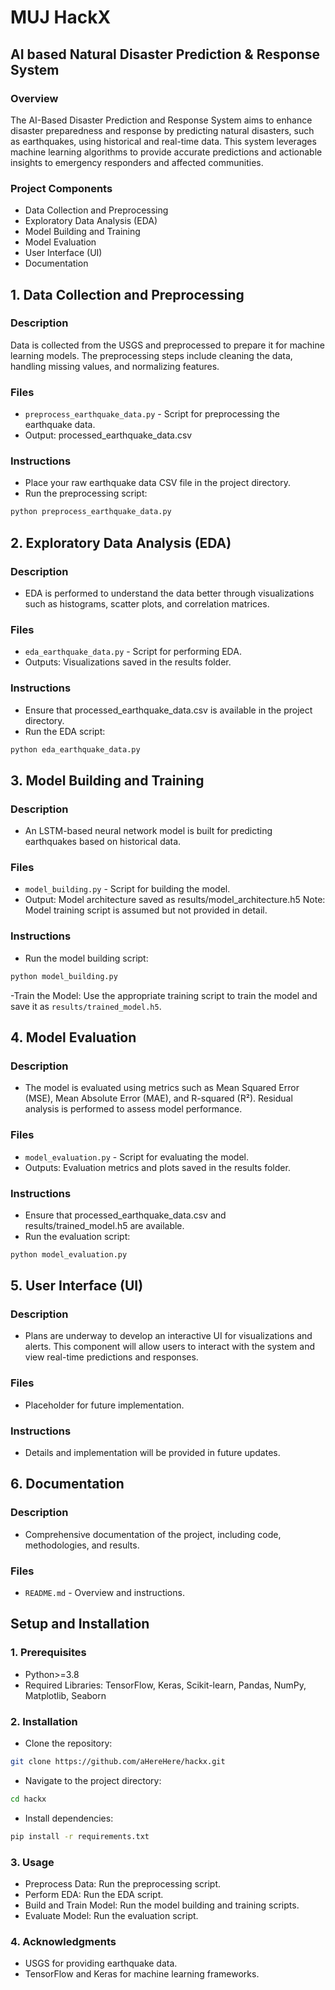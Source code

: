 # MUJ HackX

## AI based Natural Disaster Prediction & Response System

### Overview

The AI-Based Disaster Prediction and Response System aims to enhance disaster preparedness and response by predicting natural disasters, such as earthquakes, using historical and real-time data. This system leverages machine learning algorithms to provide accurate predictions and actionable insights to emergency responders and affected communities.

### Project Components

- Data Collection and Preprocessing
- Exploratory Data Analysis (EDA)
- Model Building and Training
- Model Evaluation
- User Interface (UI) 
- Documentation

## 1. Data Collection and Preprocessing
### Description
Data is collected from the USGS and preprocessed to prepare it for machine learning models. The preprocessing steps include cleaning the data, handling missing values, and normalizing features.

### Files
- `preprocess_earthquake_data.py` - Script for preprocessing the earthquake data.
- Output: processed_earthquake_data.csv
### Instructions
- Place your raw earthquake data CSV file in the project directory.
- Run the preprocessing script:

```bash
python preprocess_earthquake_data.py
```
## 2. Exploratory Data Analysis (EDA)
### Description
- EDA is performed to understand the data better through visualizations such as histograms, scatter plots, and correlation matrices.

### Files
- `eda_earthquake_data.py` - Script for performing EDA.
- Outputs: Visualizations saved in the results folder.
### Instructions
- Ensure that processed_earthquake_data.csv is available in the project directory.
- Run the EDA script:

```bash
python eda_earthquake_data.py
```
## 3. Model Building and Training
### Description
- An LSTM-based neural network model is built for predicting earthquakes based on historical data.

### Files
- `model_building.py` - Script for building the model.
- Output: Model architecture saved as results/model_architecture.h5
Note: Model training script is assumed but not provided in detail.

### Instructions
- Run the model building script:
```bash
python model_building.py
```
-Train the Model: Use the appropriate training script to train the model and save it as `results/trained_model.h5`.

## 4. Model Evaluation
### Description
- The model is evaluated using metrics such as Mean Squared Error (MSE), Mean Absolute Error (MAE), and R-squared (R²). Residual analysis is performed to assess model performance.

### Files
- `model_evaluation.py` - Script for evaluating the model.
- Outputs: Evaluation metrics and plots saved in the results folder.

### Instructions
- Ensure that processed_earthquake_data.csv and results/trained_model.h5 are available.
- Run the evaluation script:
```bash
python model_evaluation.py
```
## 5. User Interface (UI)
### Description
- Plans are underway to develop an interactive UI for visualizations and alerts. This component will allow users to interact with the system and view real-time predictions and responses.

### Files
- Placeholder for future implementation.
### Instructions
- Details and implementation will be provided in future updates.

## 6. Documentation

### Description
- Comprehensive documentation of the project, including code, methodologies, and results.

### Files
- `README.md` - Overview and instructions.

## Setup and Installation

### 1. Prerequisites
- Python>=3.8
- Required Libraries: TensorFlow, Keras, Scikit-learn, Pandas, NumPy, Matplotlib, Seaborn
### 2. Installation
- Clone the repository:

```bash
git clone https://github.com/aHereHere/hackx.git
```
- Navigate to the project directory:

```bash
cd hackx
```

- Install dependencies:
```bash
pip install -r requirements.txt
```
### 3. Usage
- Preprocess Data: Run the preprocessing script.
- Perform EDA: Run the EDA script.
- Build and Train Model: Run the model building and training scripts.
- Evaluate Model: Run the evaluation script.

### 4. Acknowledgments
- USGS for providing earthquake data.
- TensorFlow and Keras for machine learning frameworks.
